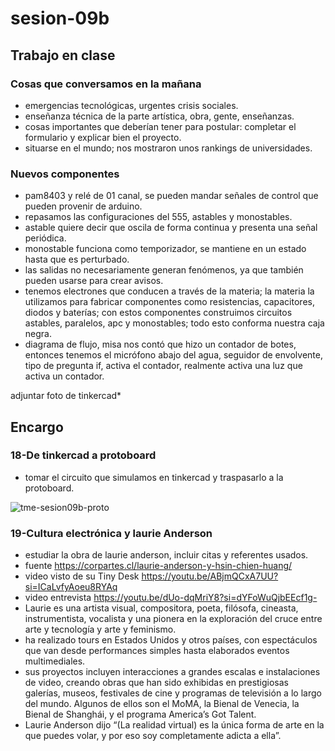 # sesion-09b

## Trabajo en clase

### Cosas que conversamos en la mañana

- emergencias tecnológicas, urgentes crisis sociales.
- enseñanza técnica de la parte artística, obra, gente, enseñanzas.
- cosas importantes que deberían tener para postular: completar el formulario y explicar bien el proyecto.
- situarse en el mundo; nos mostraron unos rankings de universidades.

### Nuevos componentes

- pam8403 y relé de 01 canal, se pueden mandar señales de control que pueden provenir de arduino.
- repasamos las configuraciones del 555, astables y monostables.
- astable quiere decir que oscila de forma continua y presenta una señal periódica.
- monostable funciona como temporizador, se mantiene en un estado hasta que es perturbado.
- las salidas no necesariamente generan fenómenos, ya que también pueden usarse para crear avisos.
- tenemos electrones que conducen a través de la materia; la materia la utilizamos para fabricar componentes como resistencias, capacitores, diodos y baterías; con estos componentes construimos circuitos astables, paralelos, apc y monostables; todo esto conforma nuestra caja negra.
- diagrama de flujo, misa nos contó que hizo un contador de botes, entonces tenemos el micrófono abajo del agua, seguidor de envolvente, tipo de pregunta if, activa el contador, realmente activa una luz que activa un contador.

adjuntar foto de tinkercad*

## Encargo
### 18-De tinkercad a protoboard

- tomar el circuito que simulamos en tinkercad y traspasarlo a la protoboard.

![tme-sesion09b-proto](https://github.com/user-attachments/assets/9f432dd3-86e8-4a01-9472-e97ed80e01a9)

### 19-Cultura electrónica y laurie Anderson

- estudiar la obra de laurie anderson, incluir citas y referentes usados.
- fuente <https://corpartes.cl/laurie-anderson-y-hsin-chien-huang/>
- video visto de su Tiny Desk <https://youtu.be/ABjmQCxA7UU?si=ICaLvfyAoeu8RYAq>
- video entrevista <https://youtu.be/dUo-dqMriY8?si=dYFoWuQjbEEcf1g->
- Laurie es una artista visual, compositora, poeta, filósofa, cineasta, instrumentista, vocalista y una pionera en la exploración del cruce entre arte y tecnología y arte y feminismo.
- ha realizado tours en Estados Unidos y otros países, con espectáculos que van desde performances simples hasta elaborados eventos multimediales.
- sus proyectos incluyen interacciones a grandes escalas e instalaciones de video, creando obras que han sido exhibidas en prestigiosas galerías, museos, festivales de cine y programas de televisión a lo largo del mundo. Algunos de ellos son el MoMA, la Bienal de Venecia, la Bienal de Shanghái, y el programa America’s Got Talent.
- Laurie Anderson dijo “(La realidad virtual) es la única forma de arte en la que puedes volar, y por eso soy completamente adicta a ella”.
